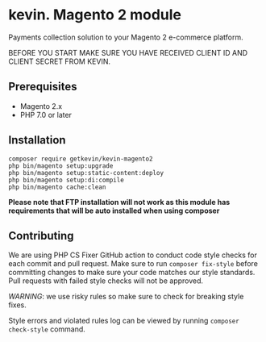 # kevin. Magento 2 module

Payments collection solution to your Magento 2 e-commerce platform.

BEFORE YOU START MAKE SURE YOU HAVE RECEIVED CLIENT ID AND CLIENT SECRET FROM KEVIN.

## Prerequisites

- Magento 2.x
- PHP 7.0 or later

## Installation
```
composer require getkevin/kevin-magento2
php bin/magento setup:upgrade
php bin/magento setup:static-content:deploy
php bin/magento setup:di:compile
php bin/magento cache:clean
```
**Please note that FTP installation will not work as this module has requirements that will be auto installed when using composer**

## Contributing
We are using PHP CS Fixer GitHub action to conduct code style checks for each commit and pull request. Make sure to run `composer fix-style` before
committing changes to make sure your code matches our style standards. Pull requests with failed style checks will not
be approved.

*WARNING*: we use risky rules so make sure to check for breaking style fixes.

Style errors and violated rules log can be viewed by running `composer check-style` command.